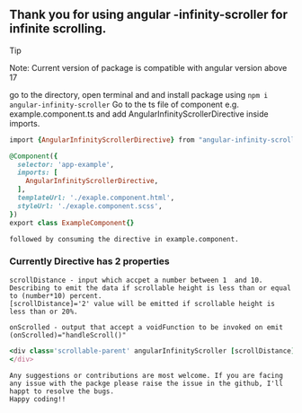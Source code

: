 ## Thank you for using angular -infinity-scroller for infinite scrolling.

> [!TIP]
> Note: Current version of package is compatible with angular version above 17

go to the directory, open terminal and and install package using `npm i angular-infinity-scroller`
Go to the ts file of component e.g. example.component.ts and add AngularInfinityScrollerDirective inside imports.

```ruby
import {AngularInfinityScrollerDirective} from "angular-infinity-scroller";

@Component({
  selector: 'app-example',
  imports: [
    AngularInfinityScrollerDirective,
  ],
  templateUrl: './exaple.component.html',
  styleUrl: './exaple.component.scss',
})
export class ExampleComponent{}
```

```
followed by consuming the directive in example.component.
```

### Currently Directive has 2 properties

```
scrollDistance - input which accpet a number between 1  and 10.
Describing to emit the data if scrollable height is less than or equal to (number*10) percent.
[scrollDistance]='2' value will be emitted if scrollable height is less than or 20%.

onScrolled - output that accept a voidFunction to be invoked on emit
(onScrolled)="handleScroll()"
```

```ruby
<div class='scrollable-parent' angularInfinityScroller [scrollDistance]="4" (onScrolled)="handleScroll()">
</div>
```

```
Any suggestions or contributions are most welcome. If you are facing any issue with the packge please raise the issue in the github, I'll happt to resolve the bugs.
Happy coding!!
```
